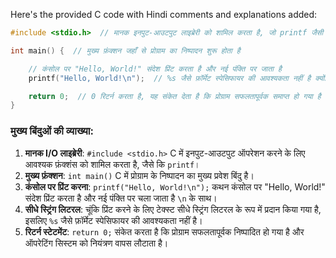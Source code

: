 Here's the provided C code with Hindi comments and explanations added:

```c
#include <stdio.h>  // मानक इनपुट-आउटपुट लाइब्रेरी को शामिल करता है, जो printf जैसी फ़ंक्शन को उपलब्ध कराता है

int main() {  // मुख्य फ़ंक्शन जहाँ से प्रोग्राम का निष्पादन शुरू होता है

    // कंसोल पर "Hello, World!" संदेश प्रिंट करता है और नई पंक्ति पर जाता है
    printf("Hello, World!\n");  // %s जैसे फ़ॉर्मेट स्पेसिफायर की आवश्यकता नहीं है क्योंकि यह सीधे स्ट्रिंग लिटरल है

    return 0;  // 0 रिटर्न करता है, यह संकेत देता है कि प्रोग्राम सफलतापूर्वक समाप्त हो गया है
}
```

### **मुख्य बिंदुओं की व्याख्या:**

1. **मानक I/O लाइब्रेरी**: `#include <stdio.h>` C में इनपुट-आउटपुट ऑपरेशन करने के लिए आवश्यक फ़ंक्शंस को शामिल करता है, जैसे कि `printf`।
2. **मुख्य फ़ंक्शन**: `int main()` C में प्रोग्राम के निष्पादन का मुख्य प्रवेश बिंदु है।
3. **कंसोल पर प्रिंट करना**: `printf("Hello, World!\n");` कथन कंसोल पर "Hello, World!" संदेश प्रिंट करता है और नई पंक्ति पर चला जाता है `\n` के साथ।
4. **सीधे स्ट्रिंग लिटरल**: चूंकि प्रिंट करने के लिए टेक्स्ट सीधे स्ट्रिंग लिटरल के रूप में प्रदान किया गया है, इसलिए `%s` जैसे फ़ॉर्मेट स्पेसिफायर की आवश्यकता नहीं है।
5. **रिटर्न स्टेटमेंट**: `return 0;` संकेत करता है कि प्रोग्राम सफलतापूर्वक निष्पादित हो गया है और ऑपरेटिंग सिस्टम को नियंत्रण वापस लौटाता है।

